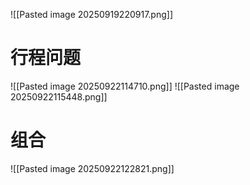 ![[Pasted image 20250919220917.png]]
# 行程问题
![[Pasted image 20250922114710.png]]
![[Pasted image 20250922115448.png]]
# 组合
![[Pasted image 20250922122821.png]]
